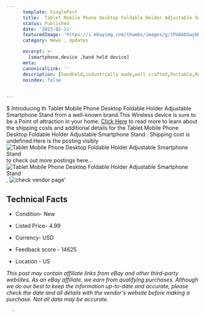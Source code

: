 ```yaml
---
      template: SinglePost
      title:  Tablet Mobile Phone Desktop Foldable Holder Adjustable Smartphone Stand 
      status: Published
      date: '2023-02-11'
      featuredImage: 'https://i.ebayimg.com/thumbs/images/g/iPUAAOSwybRiUbTS/s-l225.jpg'
      category: News , Updates

      excerpt: >-
        [smartphone,device ,hand held device]
      meta:
      canonicalLink: ''
      description: [handheld,industrially made,well crafted,Portable,Mobile,Compact,Convenient,Lightweight,Maneuverable,Man-portable,Miniature,Carriable,Hand-held,Light,Holdable,Transportable,Mobile device,Pocket-sized,On-the-go,Wireless,Cordless,Compact size,Convenient size, smartphone,device ,hand held device]
      noindex: false
      

---
```

$
      Introducing th  Tablet Mobile Phone Desktop Foldable Holder Adjustable Smartphone Stand  from a well-known brand.This Wireless device  is sure to be a Point of attraction  in your home. [Click Here](https://www.ebay.com/itm/195535276846?hash=item2d86cf8b2e%3Ag%3AiPUAAOSwybRiUbTS&mkevt=1&mkcid=1&mkrid=711-53200-19255-0&campid=%253CePNCampaignId%253E&customid=%253CreferenceId%253E&toolid=10049) to read more to learn about the shipping costs and additional details for the  Tablet Mobile Phone Desktop Foldable Holder Adjustable Smartphone Stand . Shipping cost is undefined.Here is the posting visibly ![ Tablet Mobile Phone Desktop Foldable Holder Adjustable Smartphone Stand ](https://i.ebayimg.com/thumbs/images/g/iPUAAOSwybRiUbTS/s-l225.jpg) to check out more postings here... ![ Tablet Mobile Phone Desktop Foldable Holder Adjustable Smartphone Stand ](https://i.ebayimg.com/images/g/iPUAAOSwybRiUbTS/s-l960.jpg), ![check vendor page](https://origin-galleryplus.ebayimg.com/ws/web/195535276846_2_0_1/225x225.jpg,https://origin-galleryplus.ebayimg.com/ws/web/195535276846_3_0_1/225x225.jpg,https://origin-galleryplus.ebayimg.com/ws/web/195535276846_4_0_1/225x225.jpg,https://origin-galleryplus.ebayimg.com/ws/web/195535276846_5_0_1/225x225.jpg,https://origin-galleryplus.ebayimg.com/ws/web/195535276846_6_0_1/225x225.jpg,https://origin-galleryplus.ebayimg.com/ws/web/195535276846_7_0_1/225x225.jpg)'

      

 ## Technical Facts 



     
      

 - Condition- New 


      

 - Listed Price- 4.99 


      

 - Currency- USD 


      

 - Feedback score - 14625 


      

 - Location - US 


      
      

 *_This post may contain affiliate links from eBay and other third-party websites. As an eBay affiliate, we earn from qualifying purchases. Although we do our best to keep the information up-to-date and accurate, please check the date and all details with the vendor's website before making a purchase. Not all data may be accurate._*




      -
